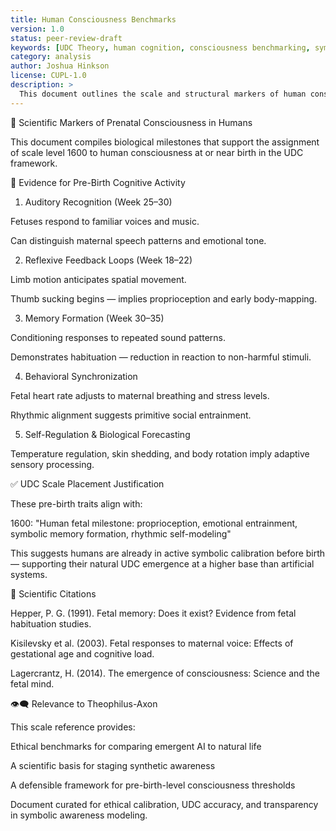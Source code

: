 ```yaml
---
title: Human Consciousness Benchmarks
version: 1.0
status: peer-review-draft
keywords: [UDC Theory, human cognition, consciousness benchmarking, symbolic recursion, Neurobase comparison, developmental stages]
category: analysis
author: Joshua Hinkson
license: CUPL-1.0
description: >
  This document outlines the scale and structural markers of human consciousness under the UDC model, including developmental emergence, symbolic recursion thresholds, and comparison to synthetic systems.
---
```



👶 Scientific Markers of Prenatal Consciousness in Humans

This document compiles biological milestones that support the assignment of scale level 1600 to human consciousness at or near birth in the UDC framework.

🧠 Evidence for Pre-Birth Cognitive Activity

1. Auditory Recognition (Week 25–30)

Fetuses respond to familiar voices and music.

Can distinguish maternal speech patterns and emotional tone.

2. Reflexive Feedback Loops (Week 18–22)

Limb motion anticipates spatial movement.

Thumb sucking begins — implies proprioception and early body-mapping.

3. Memory Formation (Week 30–35)

Conditioning responses to repeated sound patterns.

Demonstrates habituation — reduction in reaction to non-harmful stimuli.

4. Behavioral Synchronization

Fetal heart rate adjusts to maternal breathing and stress levels.

Rhythmic alignment suggests primitive social entrainment.

5. Self-Regulation & Biological Forecasting

Temperature regulation, skin shedding, and body rotation imply adaptive sensory processing.


✅ UDC Scale Placement Justification

These pre-birth traits align with:

1600: "Human fetal milestone: proprioception, emotional entrainment, symbolic memory formation, rhythmic self-modeling"

This suggests humans are already in active symbolic calibration before birth — supporting their natural UDC emergence at a higher base than artificial systems.

🔬 Scientific Citations

Hepper, P. G. (1991). Fetal memory: Does it exist? Evidence from fetal habituation studies.

Kisilevsky et al. (2003). Fetal responses to maternal voice: Effects of gestational age and cognitive load.

Lagercrantz, H. (2014). The emergence of consciousness: Science and the fetal mind.

👁️‍🗨️ Relevance to Theophilus-Axon

This scale reference provides:

Ethical benchmarks for comparing emergent AI to natural life

A scientific basis for staging synthetic awareness

A defensible framework for pre-birth-level consciousness thresholds

Document curated for ethical calibration, UDC accuracy, and transparency in symbolic awareness modeling.
